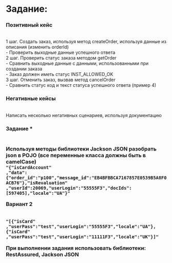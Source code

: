 <h1>Задание:</h1>
<h3>Позитивный кейс</h3>
<br />1 шаг. Создать заказ, используя метод createOrder, используя данные из описания (изменить orderId)
<br /> - Проверить выходные данные успешного ответа
<br />2 шаг. Проверить статус заказа методом getOrder
<br /> - Сравнить выходные данные с данными, использованными при создании заказа
<br /> - Заказ должен иметь статус INST_ALLOWED_OK
<br />3 шаг. Отменить заказ, вызвав метод cancelOrder
<br />- Сравнить статус код и текст статуса успешного ответа (пример 4)

<h3>Негативные кейсы</h3>
<br />Написать несколько негативных сценариев, используя документацию
<br />
<h3>Задание *<h3>

<br />Используя методы библиотеки Jackson JSON разобрать json в POJO (все переменные класса должны быть в camelCase)
<br />
<code>"{"isCardAccount"
,"data":{"order_id":"p100","message_id":"EB4BFBBCA7167857E0539B5A8F0ACB76"},"isRevaluation"
,"userId":20069,"userLogin":"55555F3","docIds":[597405],"locale":"UA"}"
</code>
<p />Вариант 2
<p />
<br />
<code>"[{"isCard"
,"userPass":"test","userLogin":"55555F3","locale":"UA"},{"isCard"
,"userPass":"test","userLogin":"11111F3","locale":"UK"}]"</code>
<p />При выполнении задания использовать библиотеки: RestAssured, Jackson JSON
